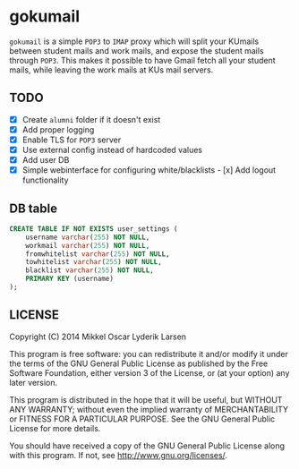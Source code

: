 # gokumail

`gokumail` is a simple `POP3` to `IMAP` proxy which will split your KUmails
between student mails and work mails, and expose the student mails through
`POP3`. This makes it possible to have Gmail fetch all your student mails,
while leaving the work mails at KUs mail servers.

## TODO

- [x] Create `alumni` folder if it doesn't exist
- [x] Add proper logging
- [x] Enable TLS for `POP3` server
- [x] Use external config instead of hardcoded values
- [x] Add user DB
- [x] Simple webinterface for configuring white/blacklists
      - [x] Add logout functionality

## DB table

``` sql
CREATE TABLE IF NOT EXISTS user_settings (
    username varchar(255) NOT NULL,
    workmail varchar(255) NOT NULL,
    fromwhitelist varchar(255) NOT NULL,
    towhitelist varchar(255) NOT NULL,
    blacklist varchar(255) NOT NULL,
    PRIMARY KEY (username)
);
```

## LICENSE

Copyright (C) 2014  Mikkel Oscar Lyderik Larsen

This program is free software: you can redistribute it and/or modify
it under the terms of the GNU General Public License as published by
the Free Software Foundation, either version 3 of the License, or
(at your option) any later version.

This program is distributed in the hope that it will be useful,
but WITHOUT ANY WARRANTY; without even the implied warranty of
MERCHANTABILITY or FITNESS FOR A PARTICULAR PURPOSE.  See the
GNU General Public License for more details.

You should have received a copy of the GNU General Public License
along with this program.  If not, see <http://www.gnu.org/licenses/>.
